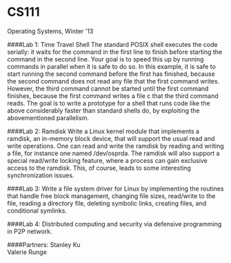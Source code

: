 CS111
=====

Operating Systems, Winter '13

####Lab 1: Time Travel Shell
The standard POSIX shell executes the code serially: it waits for the command in the first line to finish before starting the command in the second line. Your goal is to speed this up by running commands in parallel when it is safe to do so. In this example, it is safe to start running the second command before the first has finished, because the second command does not read any file that the first command writes. However, the third command cannot be started until the first command finishes, because the first command writes a file c that the third command reads. The goal is to write a prototype for a shell that runs code like the above considerably faster than standard shells do, by exploiting the abovementioned parallelism. 

####Lab 2: Ramdisk
Write a Linux kernel module that implements a ramdisk, an in-memory block device, that will support the usual read and write operations. One can read and write the ramdisk by reading and writing a file, for instance one named /dev/osprda. The ramdisk will also support a special read/write locking feature, where a process can gain exclusive access to the ramdisk. This, of course, leads to some interesting synchronization issues.

####Lab 3:
Write a file system driver for Linux by implementing the routines that handle free block management, changing file sizes, read/write to the file, reading a directory file, deleting symbolic links, creating files, and conditional symlinks.

####Lab 4: 
Distributed computing and security via defensive programming in P2P network.

####Partners:
Stanley Ku <br>
Valerie Runge
